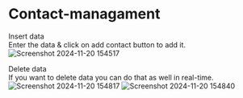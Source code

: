 # Contact-managament

Insert data<br>
Enter the data & click on add contact button to add it.
![Screenshot 2024-11-20 154517](https://github.com/user-attachments/assets/78e49dcf-2373-4aec-929d-78aab9cb3e48)

Delete data<br>
If you want to delete data you can do that as well in real-time.
![Screenshot 2024-11-20 154817](https://github.com/user-attachments/assets/d510fb5e-2067-4982-9f1f-6953058cd81b)
![Screenshot 2024-11-20 154840](https://github.com/user-attachments/assets/687594b1-77fd-41a4-82d9-273cb670a86f)

